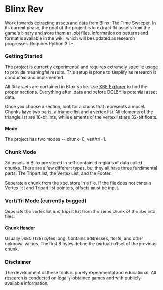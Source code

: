 # Blinx Rev
Work towards extracting assets and data from Blinx: The Time Sweeper. In its current phase, the goal of the project is to extract 3d assets from the game's binary and store them as .obj files. Information on patterns and format is available in the wiki, which will be updated as research progresses. Requires Python 3.5+.

### Getting Started
The project is currently experimental and requires extremely specific usage to provide meaningful results. This setup is prone to simplify as research is conducted and implemented.

All 3d assets are contained in Blinx's xbe. Use [XBE Explorer](https://sourceforge.net/projects/dxbx/files/XBE%20Explorer/) to find the proper sections. Everything after .data and before DOLBY is potential asset data.

Once you choose a section, look for a chunk that represents a model. Chunks have two parts, a triangle list and a vertex list. All elements of the triangle list are 16-bit ints, while elements of the vertex list are 32-bit floats.


#### Mode
The project has two modes -- chunk=0, vert/tri=1. 

### Chunk Mode
3d assets in Blinx are stored in self-contained regions of data called chunks. There are a few different types, but they all have three fundimental parts: The Tripart list, the Vertex List, and the Footer.

Seperate a chunk from the xbe, store in a file. If the file does not contain Vertex list and Tripart list pointers, offsets must be input.

### Vert/Tri Mode (currently bugged)
Seperate the vertex list and tripart list from the same chunk of the xbe into files.


#### Chunk Header
Usually 0x80 (128) bytes long. Contains addresses, floats, and other unknown values. The first 8 bytes define the (virtual) offset of the previous chunk.

### Disclaimer
The development of these tools is purely experimental and educational. All research is conducted on legally-obtained games and with publicly-available information. 
